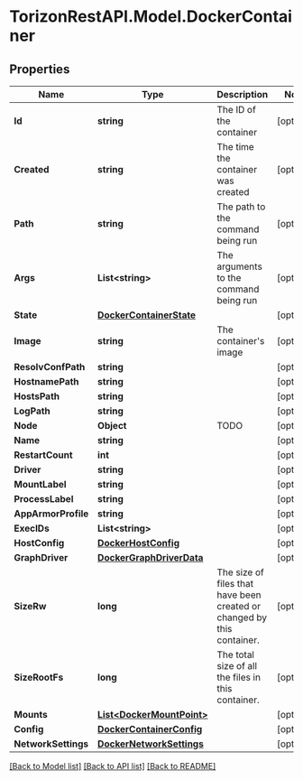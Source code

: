 
# TorizonRestAPI.Model.DockerContainer

## Properties

Name | Type | Description | Notes
------------ | ------------- | ------------- | -------------
**Id** | **string** | The ID of the container | [optional] 
**Created** | **string** | The time the container was created | [optional] 
**Path** | **string** | The path to the command being run | [optional] 
**Args** | **List&lt;string&gt;** | The arguments to the command being run | [optional] 
**State** | [**DockerContainerState**](DockerContainerState.md) |  | [optional] 
**Image** | **string** | The container&#39;s image | [optional] 
**ResolvConfPath** | **string** |  | [optional] 
**HostnamePath** | **string** |  | [optional] 
**HostsPath** | **string** |  | [optional] 
**LogPath** | **string** |  | [optional] 
**Node** | **Object** | TODO | [optional] 
**Name** | **string** |  | [optional] 
**RestartCount** | **int** |  | [optional] 
**Driver** | **string** |  | [optional] 
**MountLabel** | **string** |  | [optional] 
**ProcessLabel** | **string** |  | [optional] 
**AppArmorProfile** | **string** |  | [optional] 
**ExecIDs** | **List&lt;string&gt;** |  | [optional] 
**HostConfig** | [**DockerHostConfig**](DockerHostConfig.md) |  | [optional] 
**GraphDriver** | [**DockerGraphDriverData**](DockerGraphDriverData.md) |  | [optional] 
**SizeRw** | **long** | The size of files that have been created or changed by this container. | [optional] 
**SizeRootFs** | **long** | The total size of all the files in this container. | [optional] 
**Mounts** | [**List&lt;DockerMountPoint&gt;**](DockerMountPoint.md) |  | [optional] 
**Config** | [**DockerContainerConfig**](DockerContainerConfig.md) |  | [optional] 
**NetworkSettings** | [**DockerNetworkSettings**](DockerNetworkSettings.md) |  | [optional] 

[[Back to Model list]](../README.md#documentation-for-models)
[[Back to API list]](../README.md#documentation-for-api-endpoints)
[[Back to README]](../README.md)

